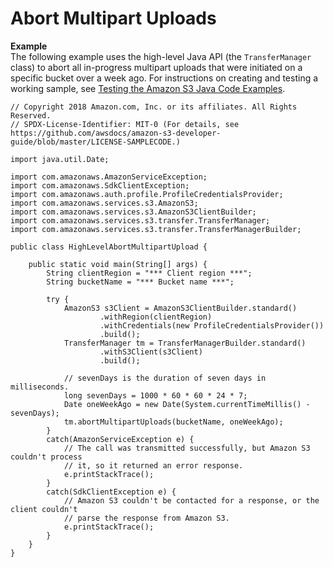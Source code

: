 # Abort Multipart Uploads<a name="HLAbortMPUploadsJava"></a>

**Example**  
The following example uses the high\-level Java API \(the `TransferManager` class\) to abort all in\-progress multipart uploads that were initiated on a specific bucket over a week ago\. For instructions on creating and testing a working sample, see [Testing the Amazon S3 Java Code Examples](UsingTheMPJavaAPI.md#TestingJavaSamples)\.   

```
// Copyright 2018 Amazon.com, Inc. or its affiliates. All Rights Reserved.
// SPDX-License-Identifier: MIT-0 (For details, see https://github.com/awsdocs/amazon-s3-developer-guide/blob/master/LICENSE-SAMPLECODE.)

import java.util.Date;

import com.amazonaws.AmazonServiceException;
import com.amazonaws.SdkClientException;
import com.amazonaws.auth.profile.ProfileCredentialsProvider;
import com.amazonaws.services.s3.AmazonS3;
import com.amazonaws.services.s3.AmazonS3ClientBuilder;
import com.amazonaws.services.s3.transfer.TransferManager;
import com.amazonaws.services.s3.transfer.TransferManagerBuilder;

public class HighLevelAbortMultipartUpload {

    public static void main(String[] args) {
        String clientRegion = "*** Client region ***";
        String bucketName = "*** Bucket name ***";

        try {
            AmazonS3 s3Client = AmazonS3ClientBuilder.standard()
                    .withRegion(clientRegion)
                    .withCredentials(new ProfileCredentialsProvider())
                    .build();
            TransferManager tm = TransferManagerBuilder.standard()
                    .withS3Client(s3Client)
                    .build();
            
            // sevenDays is the duration of seven days in milliseconds.
            long sevenDays = 1000 * 60 * 60 * 24 * 7;
            Date oneWeekAgo = new Date(System.currentTimeMillis() - sevenDays);
            tm.abortMultipartUploads(bucketName, oneWeekAgo);
        }
        catch(AmazonServiceException e) {
            // The call was transmitted successfully, but Amazon S3 couldn't process 
            // it, so it returned an error response.
            e.printStackTrace();
        }
        catch(SdkClientException e) {
            // Amazon S3 couldn't be contacted for a response, or the client couldn't 
            // parse the response from Amazon S3.
            e.printStackTrace();
        }
    }
}
```